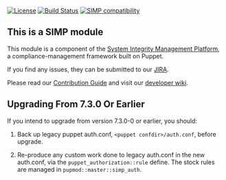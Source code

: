 [![License](http://img.shields.io/:license-apache-blue.svg)](http://www.apache.org/licenses/LICENSE-2.0.html) [![Build Status](https://travis-ci.org/simp/pupmod-simp-pupmod.svg)](https://travis-ci.org/simp/pupmod-simp-pupmod) [![SIMP compatibility](https://img.shields.io/badge/SIMP%20compatibility-4.2.*%2F5.1.*-orange.svg)](https://img.shields.io/badge/SIMP%20compatibility-4.2.*%2F5.1.*-orange.svg)

## This is a SIMP module
This module is a component of the [System Integrity Management Platform](https://github.com/NationalSecurityAgency/SIMP), a compliance-management framework built on Puppet.

If you find any issues, they can be submitted to our [JIRA](https://simp-project.atlassian.net/).

Please read our [Contribution Guide](https://simp-project.atlassian.net/wiki/display/SD/Contributing+to+SIMP) and visit our [developer wiki](https://simp-project.atlassian.net/wiki/display/SD/SIMP+Development+Home).

## Upgrading From 7.3.0 Or Earlier

If you intend to upgrade from version 7.3.0-0 or earlier, you should:

1. Back up legacy puppet auth.conf, `<puppet confdir>/auth.conf`, before upgrade.

2. Re-produce any custom work done to legacy auth.conf in the new auth.conf, via the `puppet_authorization::rule` define.  The stock rules are managed in `pupmod::master::simp_auth`.
